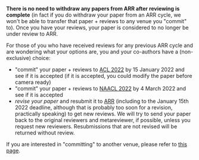 **There is no need to withdraw any papers from ARR after reviewing is complete** (in fact if you do withdraw your paper from an ARR cycle, we won't be able to transfer that paper + reviews to any venue you "commit" to). Once you have your reviews, your paper is considered to no longer be under review to ARR.

For those of you who have received reviews for any previous ARR cycle and are wondering what your options are, you and your co-authors have a (non-exclusive) choice:
* "commit" your paper + reviews to [ACL 2022](https://openreview.net/group?id=aclweb.org/ACL/2022/Conference) by 15 January 2022 and see if it is accepted (if it is accepted, you could modify the paper before camera ready)
* "commit" your paper + reviews to [NAACL 2022](https://2022.naacl.org/) by 4 March 2022 and see if it is accepted
* *revise your paper* and resubmit it to [ARR](https://openreview.net/group?id=aclweb.org/ACL/ARR/2022) (including to the January 15th 2022 deadline, although that is probably too soon for a revision, practically speaking) to get new reviews. We will try to send your paper back to the original reviewers and metareviewer, if possible, unless you request new reviewers. Resubmissions that are not revised will be returned without review.

If you are interested in "committing" to another venue, please refer to [this page](https://aclrollingreview.org/dates).


